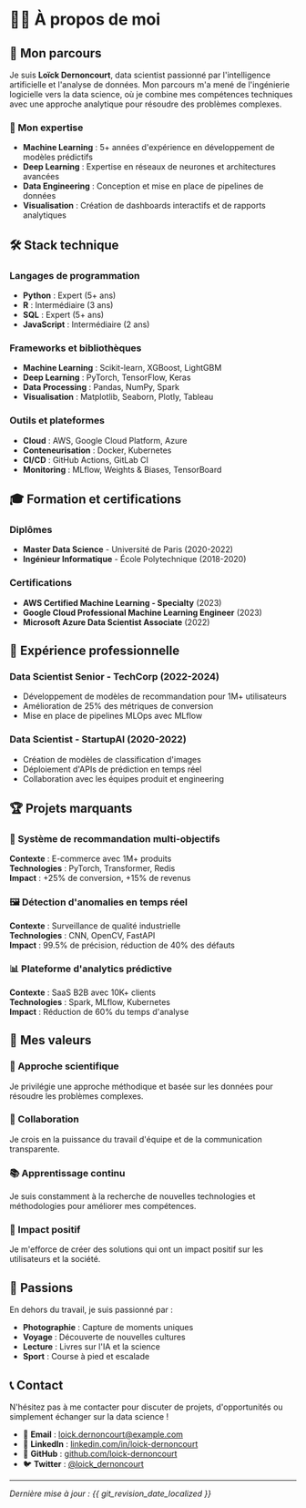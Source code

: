 # 👨‍💻 À propos de moi

## 🎯 Mon parcours

Je suis **Loïck Dernoncourt**, data scientist passionné par l'intelligence artificielle et l'analyse de données. Mon parcours m'a mené de l'ingénierie logicielle vers la data science, où je combine mes compétences techniques avec une approche analytique pour résoudre des problèmes complexes.

### 🚀 Mon expertise

- **Machine Learning** : 5+ années d'expérience en développement de modèles prédictifs
- **Deep Learning** : Expertise en réseaux de neurones et architectures avancées
- **Data Engineering** : Conception et mise en place de pipelines de données
- **Visualisation** : Création de dashboards interactifs et de rapports analytiques

## 🛠️ Stack technique

### Langages de programmation
- **Python** : Expert (5+ ans)
- **R** : Intermédiaire (3 ans)
- **SQL** : Expert (5+ ans)
- **JavaScript** : Intermédiaire (2 ans)

### Frameworks et bibliothèques
- **Machine Learning** : Scikit-learn, XGBoost, LightGBM
- **Deep Learning** : PyTorch, TensorFlow, Keras
- **Data Processing** : Pandas, NumPy, Spark
- **Visualisation** : Matplotlib, Seaborn, Plotly, Tableau

### Outils et plateformes
- **Cloud** : AWS, Google Cloud Platform, Azure
- **Conteneurisation** : Docker, Kubernetes
- **CI/CD** : GitHub Actions, GitLab CI
- **Monitoring** : MLflow, Weights & Biases, TensorBoard

## 🎓 Formation et certifications

### Diplômes
- **Master Data Science** - Université de Paris (2020-2022)
- **Ingénieur Informatique** - École Polytechnique (2018-2020)

### Certifications
- **AWS Certified Machine Learning - Specialty** (2023)
- **Google Cloud Professional Machine Learning Engineer** (2023)
- **Microsoft Azure Data Scientist Associate** (2022)

## 💼 Expérience professionnelle

### Data Scientist Senior - TechCorp (2022-2024)
- Développement de modèles de recommandation pour 1M+ utilisateurs
- Amélioration de 25% des métriques de conversion
- Mise en place de pipelines MLOps avec MLflow

### Data Scientist - StartupAI (2020-2022)
- Création de modèles de classification d'images
- Déploiement d'APIs de prédiction en temps réel
- Collaboration avec les équipes produit et engineering

## 🏆 Projets marquants

### 🎯 Système de recommandation multi-objectifs
**Contexte** : E-commerce avec 1M+ produits  
**Technologies** : PyTorch, Transformer, Redis  
**Impact** : +25% de conversion, +15% de revenus

### 🖼️ Détection d'anomalies en temps réel
**Contexte** : Surveillance de qualité industrielle  
**Technologies** : CNN, OpenCV, FastAPI  
**Impact** : 99.5% de précision, réduction de 40% des défauts

### 📊 Plateforme d'analytics prédictive
**Contexte** : SaaS B2B avec 10K+ clients  
**Technologies** : Spark, MLflow, Kubernetes  
**Impact** : Réduction de 60% du temps d'analyse

## 🎯 Mes valeurs

### 🔬 Approche scientifique
Je privilégie une approche méthodique et basée sur les données pour résoudre les problèmes complexes.

### 🤝 Collaboration
Je crois en la puissance du travail d'équipe et de la communication transparente.

### 📚 Apprentissage continu
Je suis constamment à la recherche de nouvelles technologies et méthodologies pour améliorer mes compétences.

### 🌱 Impact positif
Je m'efforce de créer des solutions qui ont un impact positif sur les utilisateurs et la société.

## 🎨 Passions

En dehors du travail, je suis passionné par :
- **Photographie** : Capture de moments uniques
- **Voyage** : Découverte de nouvelles cultures
- **Lecture** : Livres sur l'IA et la science
- **Sport** : Course à pied et escalade

## 📞 Contact

N'hésitez pas à me contacter pour discuter de projets, d'opportunités ou simplement échanger sur la data science !

- 📧 **Email** : loick.dernoncourt@example.com
- 💼 **LinkedIn** : [linkedin.com/in/loick-dernoncourt](https://linkedin.com/in/loick-dernoncourt)
- 🐙 **GitHub** : [github.com/loick-dernoncourt](https://github.com/loick-dernoncourt)
- 🐦 **Twitter** : [@loick_dernoncourt](https://twitter.com/loick_dernoncourt)

---

*Dernière mise à jour : {{ git_revision_date_localized }}*
